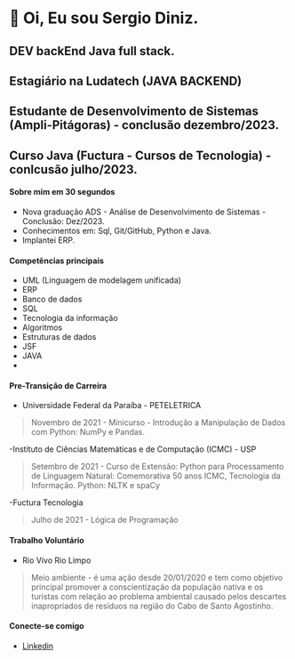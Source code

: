 # 👋 Oi, Eu sou Sergio Diniz.

## DEV backEnd Java full stack.
## Estagiário na Ludatech (JAVA BACKEND)
## Estudante de Desenvolvimento de Sistemas (Ampli-Pitágoras) - conclusão dezembro/2023.
## Curso Java (Fuctura - Cursos de Tecnologia) - conlcusão julho/2023.

#### Sobre mim em 30 segundos
- Nova graduação ADS - Análise de Desenvolvimento de Sistemas - Conclusão: Dez/2023.
- Conhecimentos em: Sql, Git/GitHub, Python e Java.
- Implantei ERP.



#### Competências principais

- UML (Linguagem de modelagem unificada)
- ERP
- Banco de dados
- SQL
- Tecnologia da informação
- Algoritmos
- Estruturas de dados
- JSF
- JAVA
- 

#### Pre-Transição de Carreira
- Universidade Federal da Paraíba - PETELETRICA
> Novembro de 2021 - Minicurso - Introdução a Manipulação de Dados com Python: NumPy e Pandas.


-Instituto de Ciências Matemáticas e de Computação (ICMC) - USP
>Setembro de 2021 - Curso de Extensão: Python para Processamento de Linguagem Natural: Comemorativa 50 anos ICMC, Tecnologia da Informação.
>Python: NLTK e spaCy

-Fuctura Tecnologia 
>Julho de 2021 - Lógica de Programação 

#### Trabalho Voluntário
- Rio Vivo Rio Limpo 
>Meio ambiente - é uma ação desde 20/01/2020 e tem como objetivo principal promover a conscientização da população nativa e os turistas com relação ao problema ambiental causado pelos descartes inapropriados de resíduos na região do Cabo de Santo Agostinho.


#### Conecte-se comigo

- [Linkedin](https://www.linkedin.com/in/sergiodiniz424139195/)
<!---
rootsdm/rootsdm is a ✨ special ✨ repository because its `README.md` (this file) appears on your GitHub profile.
You can click the Preview link to take a look at your changes.
--->
